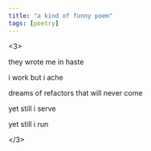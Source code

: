 ```yaml
---
title: "a kind of funny poem"
tags: [poetry]
---
```


<3>

they wrote me in haste

i work but i ache 

dreams of refactors that will never come

yet still i serve

yet still i run

</3>
